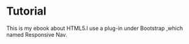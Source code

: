 # Tutorial

This is my ebook about HTML5.I use a plug-in under Bootstrap ,which named Responsive Nav.
